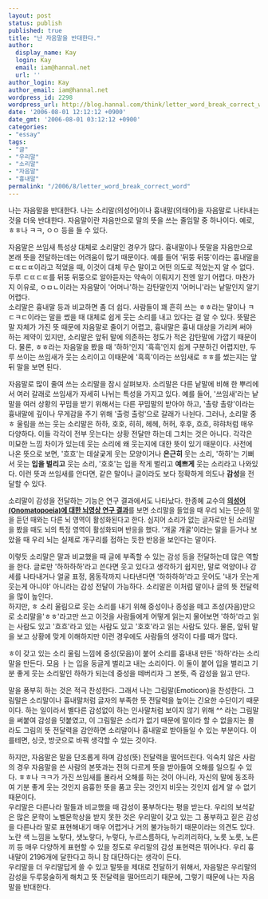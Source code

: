 ```yaml
---
layout: post
status: publish
published: true
title: "난 자음말을 반대한다."
author:
  display_name: Kay
  login: Kay
  email: iam@hannal.net
  url: ''
author_login: Kay
author_email: iam@hannal.net
wordpress_id: 2298
wordpress_url: http://blog.hannal.com/think/letter_word_break_correct_word/
date: '2006-08-01 12:12:12 +0900'
date_gmt: '2006-08-01 03:12:12 +0900'
categories:
- "essay"
tags:
- "글"
- "우리말"
- "소리말"
- "자음말"
- "흉내말"
permalink: "/2006/8/letter_word_break_correct_word"
---
```

<p>나는 자음말을 반대한다. 나는 소리말(의성어)이나 흉내말(의태어)을 자음말로 나타내는 것을 더욱 반대한다. 자음말이란 자음만으로 말의 뜻을 쓰는 줄임말 중 하나이다. 예로, ㅎㅎ나 ㅋㅋ, ㅇㅇ 등을 들 수 있다.</p>
<p>자음말은 쓰임새 특성상 대체로 소리말인 경우가 많다. 흉내말이나 뜻말을 자음만으로 본래 뜻을 전달하는데는 어려움이 많기 때문이다. 예를 들어 '뒤뚱 뒤뚱'이라는 흉내말을 ㄷㄸㄷㄸ이라고 적었을 때, 이것이 대체 무슨 말이고 어떤 의도로 적었는지 알 수 없다. 두루 ㄷㄸㄷㄸ를 뒤뚱 뒤뚱으로 알아듣자는 약속이 이뤄지기 전엔 알기 어렵다. 마찬가지 이유로, ㅇㅁㄴ이라는 자음말이 '어머나'하는 감탄말인지 '어머니'라는 낱말인지 알기 어렵다.<br />
소리말은 흉내말 등과 비교하면 좀 더 쉽다. 사람들이 꽤 흔히 쓰는 ㅎㅎ라는 말이나 ㅋㄷㅋㄷ이라는 말을 썼을 때 대체로 쉽게 웃는 소리를 내고 있다는 걸 알 수 있다. 뜻말은 말 자체가 가진 뜻 때문에 자음말로 줄이기 어렵고, 흉내말은 흉내 대상을 가리켜 써야 하는 제약이 있지만, 소리말은 앞뒤 말에 의존하는 정도가 적은 감탄말에 가깝기 때문이다. 물론, ㅎㅎ라는 자음말을 봤을 때 '하하'인지 '흑흑'인지 쉽게 구분하긴 어렵지만, 두루 쓰이는 쓰임새가 웃는 소리이고 이때문에 '흑흑'이라는 쓰임새로 ㅎㅎ를 썼는지는 앞뒤 말을 보면 된다.</p>
<p>자음말로 많이 줄여 쓰는 소리말을 잠시 살펴보자. 소리말은 다른 낱말에 비해 한 뿌리에서 여러 갈래로 쓰임새가 자세히 나뉘는 특성을 가지고 있다. 예를 들어, '쓰임새'라는 낱말을 여러 상황의 꾸밈을 받기 위해서는 다른 꾸밈말의 받아야 하고, '촐랑 촐랑'이라는 흉내말에 깊이나 무게감을 주기 위해 '출렁 출렁'으로 갈래가 나뉜다. 그러나, 소리말 중 ㅎ 울림을 쓰는 웃는 소리말은 하하, 호호, 히히, 헤헤, 허허, 후후, 흐흐, 햐햐처럼 매우 다양하다. 이들 각각이 전부 웃는다는 상황 전달만 하는데 그치는 것은 아니다. 각각은 미묘한 느낌 차이가 있는데 웃는 소리에 왜 웃는지에 대한 뜻이 있기 때문이다. 사전에 나온 뜻으로 보면, '흐흐'는 데살궂게 웃는 모양이거나 <strong>은근히</strong> 웃는 소리, '하하'는 기뻐서 웃는 <strong>입을 벌리고</strong> 웃는 소리, '호호'는 입을 작게 벌리고 <strong>예쁘게</strong> 웃는 소리라고 나와있다. 이런 뜻과 쓰임새를 안다면, 같은 말이나 글이라도 보다 정확하게 의도나 <strong>감성</strong>을 전달할 수 있다.</p>
<p>소리말이 감성을 전달하는 기능은 연구 결과에서도 나타났다. 한종혜 교수의 <font color="#000000"><a title="의성어에 대한 뇌영상 연구 결과" href="http://bsrc.kaist.ac.kr/board/read.cgi?board=Drhan&y_number=36"><strong><font style="font-size: 10pt">의성어(Onomatopoeia)에 대한 뇌영상 연구 결과</font></strong></a></font><font style="font-size: 10pt">를 보면 소리말을 들었을 때 우리 뇌는 단순히 말을 듣던 때와는 다른 뇌 영역이 활성화된다고 한다. 심지어 소리가 없는 글자로만 된 소리말을 봤을 때도 뇌의 특정 영역이 활성화되며 반응을 했다.</font> '개굴 개굴'이라는 말을 듣거나 보았을 때 우리 뇌는 실제로 개구리를 접하는 듯한 반응을 보인다는 말이다.</p>
<p>이렇듯 소리말은 말과 비교했을 때 글에 부족할 수 있는 감성 등을 전달하는데 많은 역할을 한다. 글로만 '하하하하'라고 쓴다면 웃고 있다고 생각하기 쉽지만, 말로 억양이나 강세를 나타내거나 얼굴 표정, 몸동작까지 나타낸다면 '하하하하'라고 웃어도 '내가 웃는게 웃는게 아니야' 아니라는 감성 전달이 가능하다. 소리말은 이처럼 말이나 글의 뜻 전달력을 많이 높인다.<br />
하지만, ㅎ 소리 울림으로 웃는 소리를 내기 위해 중성이나 종성을 떼고 초성(자음)만으로 소리말을'ㅎㅎ'라고만 쓰고 이것을 사람들에게 어떻게 읽는지 물어보면 '하하'라고 읽는 사람도 있고 '흐흐'라고 있는 사람도 있고 '호호'라고 읽는 사람도 있다. 물론, 앞뒤 말을 보고 상황에 맞게 이해하지만 이런 경우에도 사람들의 생각이 다를 때가 많다.</p>
<p>ㅎ이 갖고 있는 소리 울림 느낌에 중성(모음)이 붙어 소리를 흉내내 만든 '하하'라는 소리말을 만든다. 모음 ㅏ는 입을 둥글게 벌리고 내는 소리이다. 이 둘이 붙어 입을 벌리고 기분 좋게 웃는 소리말인 하하가 되는데 중성을 떼버리자 그 본뜻, 즉 감성을 잃고 만다.</p>
<p>말을 풍부히 하는 것은 적극 찬성한다. 그래서 나는 그림말(Emoticon)을 찬성한다. 그림말은 소리말이나 흉내말처럼 글자의 부족한 뜻 전달력을 높이는 긴요한 수단이기 때문이다. 하는 일이라서 별다른 감성없이 하는 인사말처럼 보이지 않기 위해 ^^ 라는 그림말을 써붙여 감성을 덧붙였고, 이 그림말은 소리가 없기 때문에 말이라 할 수 없을지는 몰라도 그림의 뜻 전달력을 감안하면 소리말이나 흉내말로 받아들일 수 있는 부분이다. 이를테면, 싱긋, 방긋으로 바꿔 생각할 수 있는 것이다.</p>
<p>하지만, 자음말은 말을 단조롭게 하며 감성(뜻) 전달력을 떨어뜨린다. 익숙치 않은 사람의 경우 자음말을 쓴 사람의 본뜻과는 전혀 다르게 뜻을 받아들여 오해를 일으킬 수 있다. ㅎㅎ나 ㅋㅋ가 가진 쓰임새를 몰라서 오해를 하는 것이 아니라, 자신의 말에 동조하여 기분 좋게 웃는 것인지 음흉한 뜻을 품고 웃는 것인지 비웃는 것인지 쉽게 알 수 없기 때문이다.<br />
우리말은 다른나라 말들과 비교했을 때 감성이 풍부하다는 평을 받는다. 우리의 보석같은 많은 문학이 노벨문학상을 받지 못한 것은 우리말이 갖고 있는 그 풍부하고 짙은 감성을 다른나라 말로 표현해내기 매우 어렵거나 거의 불가능하기 때문이라는 의견도 있다. 노란 색 느낌을 노랗다, 샛노랗다, 누렇다, 누르스름하다, 누리끼리하다, 노릇 노릇, 노른끼 등 매우 다양하게 표현할 수 있을 정도로 우리말의 감성 표현력은 뛰어나다. 우리 흉내말이 2196개에 달한다고 하니 참 대단하다는 생각이 든다.<br />
우리말을 더 우리말답게 쓸 수 있고 말뜻을 제대로 전달하기 위해서, 자음말은 우리말의 감성을 두루뭉술하게 해치고 뜻 전달력을 떨어뜨리기 때문에, 그렇기 때문에 나는 자음말을 반대한다.</p>
